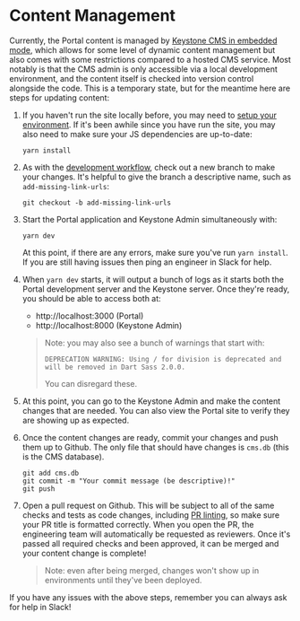 # Content Management

Currently, the Portal content is managed by [Keystone CMS in embedded mode](https://keystonejs.com/docs/walkthroughs/embedded-mode-with-sqlite-nextjs), which allows for some level of dynamic content management but also comes with some restrictions compared to a hosted CMS service. Most notably is that the CMS admin is only accessible via a local development environment, and the content itself is checked into version control alongside the code. This is a temporary state, but for the meantime here are steps for updating content:

1. If you haven't run the site locally before, you may need to [setup your environment](./development.md#environment-setup). If it's been awhile since you have run the site, you may also need to make sure your JS dependencies are up-to-date:
   ```
   yarn install
   ```
1. As with the [development workflow](./development.md#working-on-an-issue), check out a new branch to make your changes. It's helpful to give the branch a descriptive name, such as `add-missing-link-urls`:
   ```
   git checkout -b add-missing-link-urls
   ```
1. Start the Portal application and Keystone Admin simultaneously with:
   ```
   yarn dev
   ```
   At this point, if there are any errors, make sure you've run `yarn install`. If you are still having issues then ping an engineer in Slack for help.
1. When `yarn dev` starts, it will output a bunch of logs as it starts both the Portal development server and the Keystone server. Once they're ready, you should be able to access both at:

   - http://localhost:3000 (Portal)
   - http://localhost:8000 (Keystone Admin)

   > Note: you may also see a bunch of warnings that start with:
   >
   > ```
   > DEPRECATION WARNING: Using / for division is deprecated and will be removed in Dart Sass 2.0.0.
   > ```
   >
   > You can disregard these.

1. At this point, you can go to the Keystone Admin and make the content changes that are needed. You can also view the Portal site to verify they are showing up as expected.
1. Once the content changes are ready, commit your changes and push them up to Github. The only file that should have changes is `cms.db` (this is the CMS database).
   ```
   git add cms.db
   git commit -m "Your commit message (be descriptive)!"
   git push
   ```
1. Open a pull request on Github. This will be subject to all of the same checks and tests as code changes, including [PR linting](./development#pr-linting), so make sure your PR title is formatted correctly. When you open the PR, the engineering team will automatically be requested as reviewers. Once it's passed all required checks and been approved, it can be merged and your content change is complete!
   > Note: even after being merged, changes won't show up in environments until they've been deployed.

If you have any issues with the above steps, remember you can always ask for help in Slack!
